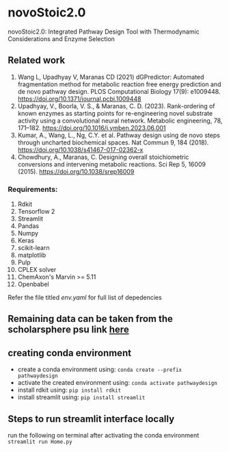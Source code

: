 # novoStoic2.0
novoStoic2.0: Integrated Pathway Design Tool with Thermodynamic Considerations and Enzyme Selection

## Related work
1. Wang L, Upadhyay V, Maranas CD (2021) dGPredictor: Automated fragmentation method for metabolic reaction free energy prediction and de novo pathway design. PLOS Computational Biology 17(9): e1009448. https://doi.org/10.1371/journal.pcbi.1009448
2. Upadhyay, V., Boorla, V. S., & Maranas, C. D. (2023). Rank-ordering of known enzymes as starting points for re-engineering novel substrate activity using a convolutional neural network. Metabolic engineering, 78, 171–182. https://doi.org/10.1016/j.ymben.2023.06.001
3. Kumar, A., Wang, L., Ng, C.Y. et al. Pathway design using de novo steps through uncharted biochemical spaces. Nat Commun 9, 184 (2018). https://doi.org/10.1038/s41467-017-02362-x
4. Chowdhury, A., Maranas, C. Designing overall stoichiometric conversions and intervening metabolic reactions. Sci Rep 5, 16009 (2015). https://doi.org/10.1038/srep16009

### Requirements: 

1. Rdkit
2. Tensorflow 2
3. Streamlit
4. Pandas
5. Numpy
6. Keras
7. scikit-learn
8. matplotlib
9. Pulp
10. CPLEX solver
11. ChemAxon's Marvin >= 5.11
12. Openbabel

Refer the file titled _env.yaml_ for full list of depedencies

## Remaining data can be taken from the scholarsphere psu link [here](https://doi.org/10.26207/fxd2-se27)

## creating conda environment
- create a conda environment using: `conda create --prefix pathwaydesign`
- activate the created environment using: `conda activate pathwaydesign`
- install rdkit using: `pip install rdkit` 
- install streamlit using: `pip install streamlit`

## Steps to run streamlit interface locally

run the following on terminal after activating the conda environment `streamlit run Home.py`
